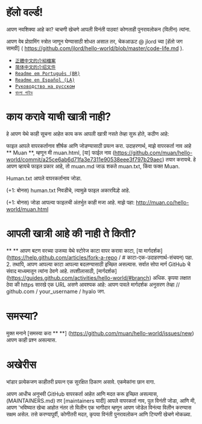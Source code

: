 #  हॅलो वर्ल्ड!

आपण नवशिक्या आहे का? चाचणी खेचणे आपली विनंती पाठवा! कोणताही पुनरावलोकन (विलीन) त्यांना.

आपण वेब प्रोग्रामिंग स्त्रोत जाणून घेण्यासाठी शोधत असाल तर, चेकआऊट @ jlord च्या [हॅलो जग सामग्री] ( https://github.com/jlord/hello-world/blob/master/code-life.md ).

- [`正體中文的介紹檔案`](README-zhtw.md)
- [`简体中文的介绍文件`](README-zhcn.md)
- [`Readme em Português (BR)`](README-ptBR.md)
- [`Readme en Español (LA)`](README-spLA.md)
- [`Руководство на русском`](README-ru.md)
- [`বাংলা গাইড`](README-bn.md)

# काय करावे याची खात्री नाही?

हे आपण येथे काही सूचना आहेत काय करू आपली खात्री नसते तेव्हा सुरू होते, कठीण आहे:

फाइल आपले वापरकर्तानाव शीर्षक आणि जोडण्यासाठी प्रयत्न करा. उदाहरणार्थ, माझे वापरकर्ता नाव आहे ** Muan **, म्हणून मी muan.html, [या] फाईल नाव (https://github.com/muan/hello-world/commit/a25ce6ab6d71fa3e7311e90538eee3f797b29aec) तयार करायचे. हे आपण व्हायचे फाइल प्रकार आहे, तो muan.md जाऊ शकते muan.txt, किंवा फक्त Muan.

Human.txt आपले वापरकर्तानाव जोडा.

(+1: बोनस) human.txt निवडीचे, त्यामुळे फाइल अकारविल्हे आहे.

(+1: बोनस) जोडा आपल्या फाइलची अंतर्भुत काही मजा आहे. माझे पहा: http://muan.co/hello-world/muan.html

# आपली खात्री आहे की नाही ते किती?

** ** आपण बटण वरच्या उजव्या येथे स्टोरेज काटा वापर करावा काटा, [या मार्गदर्शक] (https://help.github.com/articles/fork-a-repo / # काटा-एक-उदाहरणार्थ-संचयन) पहा.
2. तथापि, आपण आपल्या काटा आपल्या बदलण्यासाठी इच्छित असल्यास. सर्वात सोपा मार्ग GitHub चे संवाद माध्यमातून त्यांना ठेवणे आहे. तपशीलासाठी, [मार्गदर्शक] (https://guides.github.com/activities/hello-world/#branch) अधिक. कृपया लक्षात ठेवा की https सारखे एक URL असणे आवश्यक आहे: आपण पावले मार्गदर्शक अनुसरण तेव्हा // github.com / your_username / hyalo जग.

# समस्या?

मुक्त मनाने [समस्या करा ** **] (https://github.com/muan/hello-world/issues/new) आपण काही प्रश्न असल्यास.

# अखेरीस

भांडार प्रत्येकजण काहीतरी प्रयत्न एक सुरक्षित ठिकाण असावे. एकमेकांना छान वागा.

आपण आधीच अनुभवी GitHub वापरकर्ता आहेत आणि मदत करू इच्छित असल्यास, (MAINTAINERS.md) तर [maintainers यादी] आपले वापरकर्ता नाव, पुल विनंती जोडा, आणि मी, आपण 'भविष्यात खेचा आहोत नंतर तो विलीन एक भागीदार म्हणून आपण जोडेल विनंत्या विलीन करण्यास सक्षम असेल. तसे करण्यापूर्वी, कोणीतरी मदत, कृपया विनंती पुनरावलोकन आणि टिप्पणी खेचणे मोकळ्या.
